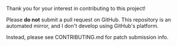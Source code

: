 Thank you for your interest in contributing to this project!

Please **do not** submit a pull request on GitHub.  This repository is
an automated mirror, and I don't develop using GitHub's platform.

Instead, please see CONTRIBUTING.md for patch submission info.
